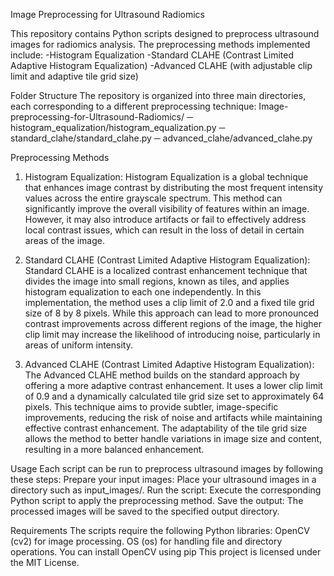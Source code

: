 Image Preprocessing for Ultrasound Radiomics

This repository contains Python scripts designed to preprocess ultrasound images for radiomics analysis. The preprocessing methods implemented include:
-Histogram Equalization
-Standard CLAHE (Contrast Limited Adaptive Histogram Equalization)
-Advanced CLAHE (with adjustable clip limit and adaptive tile grid size)

Folder Structure
The repository is organized into three main directories, each corresponding to a different preprocessing technique:
Image-preprocessing-for-Ultrasound-Radiomics/
─ histogram_equalization/histogram_equalization.py
─ standard_clahe/standard_clahe.py
─ advanced_clahe/advanced_clahe.py

Preprocessing Methods

1. Histogram Equalization:
Histogram Equalization is a global technique that enhances image contrast by distributing the most frequent intensity values across the entire grayscale spectrum. This method can significantly improve the overall visibility of features within an image. However, it may also introduce artifacts or fail to effectively address local contrast issues, which can result in the loss of detail in certain areas of the image.

2. Standard CLAHE (Contrast Limited Adaptive Histogram Equalization):
Standard CLAHE is a localized contrast enhancement technique that divides the image into small regions, known as tiles, and applies histogram equalization to each one independently. In this implementation, the method uses a clip limit of 2.0 and a fixed tile grid size of 8 by 8 pixels. While this approach can lead to more pronounced contrast improvements across different regions of the image, the higher clip limit may increase the likelihood of introducing noise, particularly in areas of uniform intensity.

3. Advanced CLAHE (Contrast Limited Adaptive Histogram Equalization):
The Advanced CLAHE method builds on the standard approach by offering a more adaptive contrast enhancement. It uses a lower clip limit of 0.9 and a dynamically calculated tile grid size set to approximately 64 pixels. This technique aims to provide subtler, image-specific improvements, reducing the risk of noise and artifacts while maintaining effective contrast enhancement. The adaptability of the tile grid size allows the method to better handle variations in image size and content, resulting in a more balanced enhancement.

Usage
Each script can be run to preprocess ultrasound images by following these steps:
Prepare your input images: Place your ultrasound images in a directory such as input_images/.
Run the script: Execute the corresponding Python script to apply the preprocessing method.
Save the output: The processed images will be saved to the specified output directory.

Requirements
The scripts require the following Python libraries:
OpenCV (cv2) for image processing.
OS (os) for handling file and directory operations.
You can install OpenCV using pip
This project is licensed under the MIT License.
